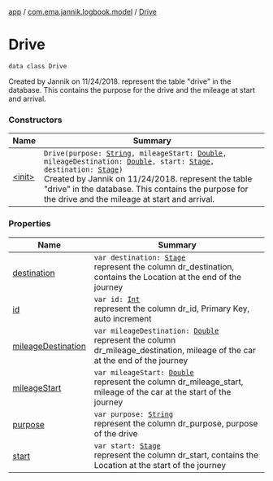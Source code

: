 [app](../../index.md) / [com.ema.jannik.logbook.model](../index.md) / [Drive](./index.md)

# Drive

`data class Drive`

Created by Jannik on 11/24/2018.
represent the table "drive" in the database.
This contains the purpose for the drive and the mileage at start and arrival.

### Constructors

| Name | Summary |
|---|---|
| [&lt;init&gt;](-init-.md) | `Drive(purpose: `[`String`](https://kotlinlang.org/api/latest/jvm/stdlib/kotlin/-string/index.html)`, mileageStart: `[`Double`](https://kotlinlang.org/api/latest/jvm/stdlib/kotlin/-double/index.html)`, mileageDestination: `[`Double`](https://kotlinlang.org/api/latest/jvm/stdlib/kotlin/-double/index.html)`, start: `[`Stage`](../-stage/index.md)`, destination: `[`Stage`](../-stage/index.md)`)`<br>Created by Jannik on 11/24/2018. represent the table "drive" in the database. This contains the purpose for the drive and the mileage at start and arrival. |

### Properties

| Name | Summary |
|---|---|
| [destination](destination.md) | `var destination: `[`Stage`](../-stage/index.md)<br>represent the column dr_destination, contains the Location at the end of the journey |
| [id](id.md) | `var id: `[`Int`](https://kotlinlang.org/api/latest/jvm/stdlib/kotlin/-int/index.html)<br>represent the column dr_id, Primary Key, auto increment |
| [mileageDestination](mileage-destination.md) | `var mileageDestination: `[`Double`](https://kotlinlang.org/api/latest/jvm/stdlib/kotlin/-double/index.html)<br>represent the column dr_mileage_destination, mileage of the car at the end of the journey |
| [mileageStart](mileage-start.md) | `var mileageStart: `[`Double`](https://kotlinlang.org/api/latest/jvm/stdlib/kotlin/-double/index.html)<br>represent the column dr_mileage_start, mileage of the car at the start of the journey |
| [purpose](purpose.md) | `var purpose: `[`String`](https://kotlinlang.org/api/latest/jvm/stdlib/kotlin/-string/index.html)<br>represent the column dr_purpose, purpose of the drive |
| [start](start.md) | `var start: `[`Stage`](../-stage/index.md)<br>represent the column dr_start, contains the Location at the start of the journey |
